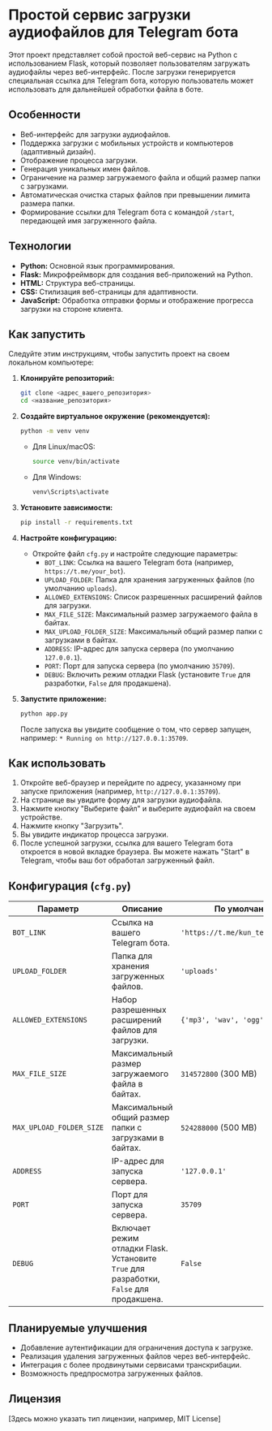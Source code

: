 # Простой сервис загрузки аудиофайлов для Telegram бота

Этот проект представляет собой простой веб-сервис на Python с использованием Flask, который позволяет пользователям загружать аудиофайлы через веб-интерфейс. После загрузки генерируется специальная ссылка для Telegram бота, которую пользователь может использовать для дальнейшей обработки файла в боте.

## Особенности

*   Веб-интерфейс для загрузки аудиофайлов.
*   Поддержка загрузки с мобильных устройств и компьютеров (адаптивный дизайн).
*   Отображение процесса загрузки.
*   Генерация уникальных имен файлов.
*   Ограничение на размер загружаемого файла и общий размер папки с загрузками.
*   Автоматическая очистка старых файлов при превышении лимита размера папки.
*   Формирование ссылки для Telegram бота с командой `/start`, передающей имя загруженного файла.

## Технологии

*   **Python:** Основной язык программирования.
*   **Flask:** Микрофреймворк для создания веб-приложений на Python.
*   **HTML:**  Структура веб-страницы.
*   **CSS:**  Стилизация веб-страницы для адаптивности.
*   **JavaScript:**  Обработка отправки формы и отображение прогресса загрузки на стороне клиента.

## Как запустить

Следуйте этим инструкциям, чтобы запустить проект на своем локальном компьютере:

1. **Клонируйте репозиторий:**

    ```bash
    git clone <адрес_вашего_репозитория>
    cd <название_репозитория>
    ```

2. **Создайте виртуальное окружение (рекомендуется):**

    ```bash
    python -m venv venv
    ```

    *   Для Linux/macOS:

        ```bash
        source venv/bin/activate
        ```

    *   Для Windows:

        ```bash
        venv\Scripts\activate
        ```

3. **Установите зависимости:**

    ```bash
    pip install -r requirements.txt
    ```

4. **Настройте конфигурацию:**

    *   Откройте файл `cfg.py` и настройте следующие параметры:
        *   `BOT_LINK`: Ссылка на вашего Telegram бота (например, `https://t.me/your_bot`).
        *   `UPLOAD_FOLDER`: Папка для хранения загруженных файлов (по умолчанию `uploads`).
        *   `ALLOWED_EXTENSIONS`:  Список разрешенных расширений файлов для загрузки.
        *   `MAX_FILE_SIZE`: Максимальный размер загружаемого файла в байтах.
        *   `MAX_UPLOAD_FOLDER_SIZE`: Максимальный общий размер папки с загрузками в байтах.
        *   `ADDRESS`: IP-адрес для запуска сервера (по умолчанию `127.0.0.1`).
        *   `PORT`: Порт для запуска сервера (по умолчанию `35709`).
        *   `DEBUG`: Включить режим отладки Flask (установите `True` для разработки, `False` для продакшена).

5. **Запустите приложение:**

    ```bash
    python app.py
    ```

    После запуска вы увидите сообщение о том, что сервер запущен, например: `* Running on http://127.0.0.1:35709`.

## Как использовать

1. Откройте веб-браузер и перейдите по адресу, указанному при запуске приложения (например, `http://127.0.0.1:35709`).
2. На странице вы увидите форму для загрузки аудиофайла.
3. Нажмите кнопку "Выберите файл" и выберите аудиофайл на своем устройстве.
4. Нажмите кнопку "Загрузить".
5. Вы увидите индикатор процесса загрузки.
6. После успешной загрузки, ссылка для вашего Telegram бота откроется в новой вкладке браузера. Вы можете нажать "Start" в Telegram, чтобы ваш бот обработал загруженный файл.

## Конфигурация (`cfg.py`)

| Параметр                | Описание                                                                                   | По умолчанию                           |
| ----------------------- | ------------------------------------------------------------------------------------------ | -------------------------------------- |
| `BOT_LINK`              | Ссылка на вашего Telegram бота.                                                           | `'https://t.me/kun_test_sun_bot'`      |
| `UPLOAD_FOLDER`         | Папка для хранения загруженных файлов.                                                     | `'uploads'`                            |
| `ALLOWED_EXTENSIONS`    | Набор разрешенных расширений файлов для загрузки.                                          | `{'mp3', 'wav', 'ogg', ...}`           |
| `MAX_FILE_SIZE`         | Максимальный размер загружаемого файла в байтах.                                            | `314572800` (300 MB)                   |
| `MAX_UPLOAD_FOLDER_SIZE`| Максимальный общий размер папки с загрузками в байтах.                                     | `524288000` (500 MB)                   |
| `ADDRESS`               | IP-адрес для запуска сервера.                                                            | `'127.0.0.1'`                          |
| `PORT`                  | Порт для запуска сервера.                                                                 | `35709`                                |
| `DEBUG`                 | Включает режим отладки Flask. Установите `True` для разработки, `False` для продакшена. | `False`                                |

## Планируемые улучшения

*   Добавление аутентификации для ограничения доступа к загрузке.
*   Реализация удаления загруженных файлов через веб-интерфейс.
*   Интеграция с более продвинутыми сервисами транскрибации.
*   Возможность предпросмотра загруженных файлов.

## Лицензия

[Здесь можно указать тип лицензии, например, MIT License]
